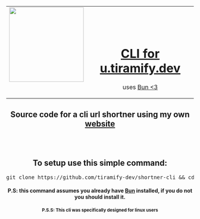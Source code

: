 <table align="center">
  <tr>
    <td valign="top"><img width="200" height="200" src="https://tiramify.dev/tiramify.png"></td>
    <td valign="top"><center><br><br><br><h1><a href="https://u.tiramify.dev">CLI for u.tiramify.dev</a></h1><div><p>uses <a href="https://github.com/oven-sh/bun">Bun <3</a></p></div></td>
  </tr>
</table>

<div align="center">
<h2 align="center">Source code for a cli url shortner using my own <a href="https://github.com/tiramify-dev/u.tiramify.dev">website</a></h2>
  <br>
  <br>
<h2>
To setup use this simple command: 
</h2>
<pre>git clone https://github.com/tiramify-dev/shortner-cli && cd shortener-cli && bun run setup</pre>
<h4>
P.S: this command assumes you already have <a href="https://github.com/oven-sh/bun">Bun</a> installed, if you do not you should install it.
<h4>
<sub>P.S.S: This cli was specifically designed for linux users</sub>
